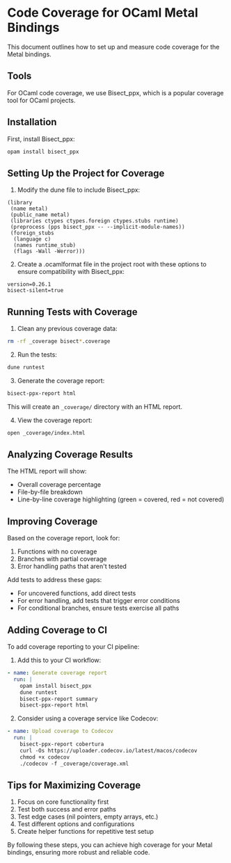 # Code Coverage for OCaml Metal Bindings

This document outlines how to set up and measure code coverage for the Metal bindings.

## Tools

For OCaml code coverage, we use Bisect_ppx, which is a popular coverage tool for OCaml projects.

## Installation

First, install Bisect_ppx:

```sh
opam install bisect_ppx
```

## Setting Up the Project for Coverage

1. Modify the dune file to include Bisect_ppx:

```
(library
 (name metal)
 (public_name metal)
 (libraries ctypes ctypes.foreign ctypes.stubs runtime)
 (preprocess (pps bisect_ppx -- --implicit-module-names))
 (foreign_stubs
  (language c)
  (names runtime_stub)
  (flags -Wall -Werror)))
```

2. Create a .ocamlformat file in the project root with these options to ensure compatibility with Bisect_ppx:

```
version=0.26.1
bisect-silent=true
```

## Running Tests with Coverage

1. Clean any previous coverage data:

```sh
rm -rf _coverage bisect*.coverage
```

2. Run the tests:

```sh
dune runtest
```

3. Generate the coverage report:

```sh
bisect-ppx-report html
```

This will create an `_coverage/` directory with an HTML report.

4. View the coverage report:

```sh
open _coverage/index.html
```

## Analyzing Coverage Results

The HTML report will show:

- Overall coverage percentage
- File-by-file breakdown
- Line-by-line coverage highlighting (green = covered, red = not covered)

## Improving Coverage

Based on the coverage report, look for:

1. Functions with no coverage
2. Branches with partial coverage
3. Error handling paths that aren't tested

Add tests to address these gaps:

- For uncovered functions, add direct tests
- For error handling, add tests that trigger error conditions
- For conditional branches, ensure tests exercise all paths

## Adding Coverage to CI

To add coverage reporting to your CI pipeline:

1. Add this to your CI workflow:

```yml
- name: Generate coverage report
  run: |
    opam install bisect_ppx
    dune runtest
    bisect-ppx-report summary
    bisect-ppx-report html
```

2. Consider using a coverage service like Codecov:

```yml
- name: Upload coverage to Codecov
  run: |
    bisect-ppx-report cobertura
    curl -Os https://uploader.codecov.io/latest/macos/codecov
    chmod +x codecov
    ./codecov -f _coverage/coverage.xml
```

## Tips for Maximizing Coverage

1. Focus on core functionality first
2. Test both success and error paths
3. Test edge cases (nil pointers, empty arrays, etc.)
4. Test different options and configurations
5. Create helper functions for repetitive test setup

By following these steps, you can achieve high coverage for your Metal bindings, ensuring more robust and reliable code. 
